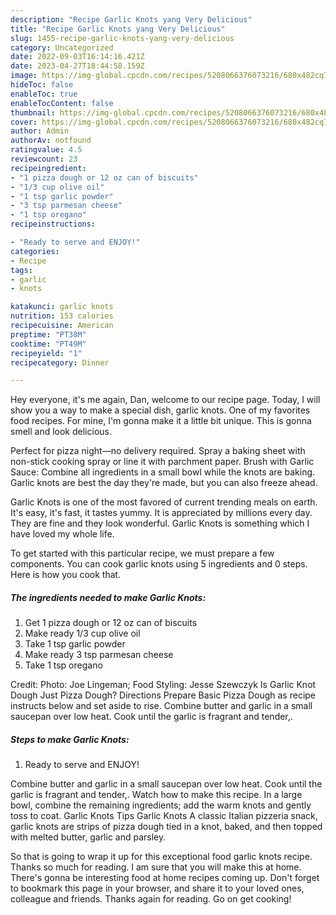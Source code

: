```yaml
---
description: "Recipe Garlic Knots yang Very Delicious"
title: "Recipe Garlic Knots yang Very Delicious"
slug: 1455-recipe-garlic-knots-yang-very-delicious
category: Uncategorized
date: 2022-09-03T16:14:16.421Z
date: 2023-04-27T18:44:58.159Z
image: https://img-global.cpcdn.com/recipes/5208066376073216/680x482cq70/garlic-knots-recipe-main-photo.jpg
hideToc: false
enableToc: true
enableTocContent: false
thumbnail: https://img-global.cpcdn.com/recipes/5208066376073216/680x482cq70/garlic-knots-recipe-main-photo.jpg
cover: https://img-global.cpcdn.com/recipes/5208066376073216/680x482cq70/garlic-knots-recipe-main-photo.jpg
author: Admin
authorAv: notfound
ratingvalue: 4.5
reviewcount: 23
recipeingredient:
- "1 pizza dough or 12 oz can of biscuits"
- "1/3 cup olive oil"
- "1 tsp garlic powder"
- "3 tsp parmesan cheese"
- "1 tsp oregano"
recipeinstructions:

- "Ready to serve and ENJOY!"
categories:
- Recipe
tags:
- garlic
- knots

katakunci: garlic knots 
nutrition: 153 calories
recipecuisine: American
preptime: "PT38M"
cooktime: "PT49M"
recipeyield: "1"
recipecategory: Dinner

---
```



Hey everyone, it's me again, Dan, welcome to our recipe page. Today, I will show you a way to make a special dish, garlic knots. One of my favorites food recipes. For mine, I'm gonna make it a little bit unique. This is gonna smell and look delicious.

Perfect for pizza night—no delivery required. Spray a baking sheet with non-stick cooking spray or line it with parchment paper. Brush with Garlic Sauce: Combine all ingredients in a small bowl while the knots are baking. Garlic knots are best the day they&#39;re made, but you can also freeze ahead.

Garlic Knots is one of the most favored of current trending meals on earth. It's easy, it's fast, it tastes yummy. It is appreciated by millions every day. They are fine and they look wonderful. Garlic Knots is something which I have loved my whole life.


To get started with this particular recipe, we must prepare a few components. You can cook garlic knots using 5 ingredients and 0 steps. Here is how you cook that.

<!--inarticleads1-->

##### The ingredients needed to make Garlic Knots:

1. Get 1 pizza dough or 12 oz can of biscuits
1. Make ready 1/3 cup olive oil
1. Take 1 tsp garlic powder
1. Make ready 3 tsp parmesan cheese
1. Take 1 tsp oregano


Credit: Photo: Joe Lingeman; Food Styling: Jesse Szewczyk Is Garlic Knot Dough Just Pizza Dough? Directions Prepare Basic Pizza Dough as recipe instructs below and set aside to rise. Combine butter and garlic in a small saucepan over low heat. Cook until the garlic is fragrant and tender,. 

<!--inarticleads2-->

##### Steps to make Garlic Knots:


1. Ready to serve and ENJOY!

Combine butter and garlic in a small saucepan over low heat. Cook until the garlic is fragrant and tender,. Watch how to make this recipe. In a large bowl, combine the remaining ingredients; add the warm knots and gently toss to coat. Garlic Knots Tips Garlic Knots A classic Italian pizzeria snack, garlic knots are strips of pizza dough tied in a knot, baked, and then topped with melted butter, garlic and parsley. 

So that is going to wrap it up for this exceptional food garlic knots recipe. Thanks so much for reading. I am sure that you will make this at home. There's gonna be interesting food at home recipes coming up. Don't forget to bookmark this page in your browser, and share it to your loved ones, colleague and friends. Thanks again for reading. Go on get cooking!
